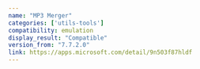 ```yaml
---
name: "MP3 Merger"
categories: ['utils-tools']
compatibility: emulation
display_result: "Compatible"
version_from: "7.7.2.0"
link: https://apps.microsoft.com/detail/9n503f87hldf
---
```


